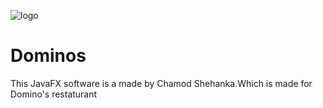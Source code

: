 ![logo](https://github.com/Shehanka/Dominos/blob/master/src/edu/ijse/gdse41/dominos/image/loadinglogo.png)

# Dominos
This JavaFX software is a made by Chamod Shehanka.Which is made for Domino's restaturant
